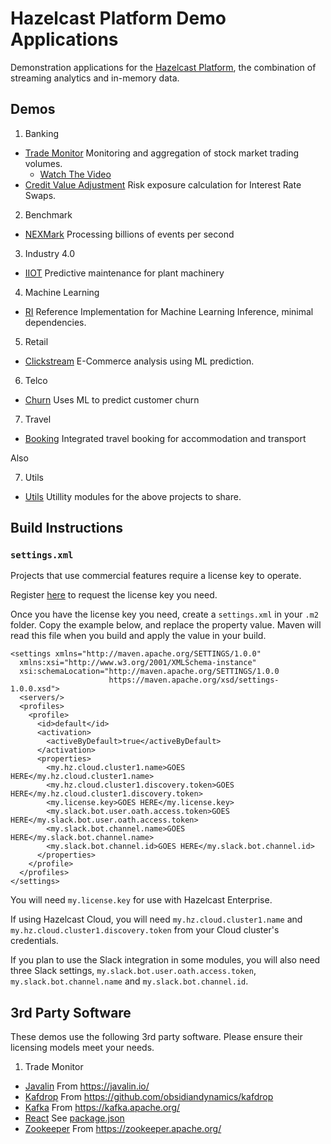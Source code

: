 # Hazelcast Platform Demo Applications

Demonstration applications for the [Hazelcast Platform](https://hazelcast.com/products/hazelcast-platform/), the combination
of streaming analytics and in-memory data.

## Demos

1. Banking
  * [Trade Monitor](./banking/trade-monitor) Monitoring and aggregation of stock market trading volumes.
    * [Watch The Video](https://hazelcast.com/resources/continuous-query-with-drill-down-demo/)
  * [Credit Value Adjustment](./banking/credit-value-adjustment) Risk exposure calculation for Interest Rate Swaps.
2. Benchmark
  * [NEXMark](./benchmark/nexmark) Processing billions of events per second
3. Industry 4.0
  * [IIOT](./industry/iiot) Predictive maintenance for plant machinery
4. Machine Learning
  * [RI](./ml/ml-ri) Reference Implementation for Machine Learning Inference, minimal dependencies.
5. Retail
  * [Clickstream](./retail/clickstream) E-Commerce analysis using ML prediction.
6. Telco
  * [Churn](./telco/churn) Uses ML to predict customer churn
7. Travel
  * [Booking](./travel/booking) Integrated travel booking for accommodation and transport

Also

7. Utils
  * [Utils](./utils) Utillity modules for the above projects to share.

## Build Instructions

### `settings.xml`

Projects that use commercial features require a license key to operate. 

Register [here](https://hazelcast.com/contact/) to request the license key you need.

Once you have the license key you need, create a `settings.xml` in your `.m2` folder. Copy
the example below, and replace the property value. Maven will read this file when you build
and apply the value in your build.

```
<settings xmlns="http://maven.apache.org/SETTINGS/1.0.0"
  xmlns:xsi="http://www.w3.org/2001/XMLSchema-instance"
  xsi:schemaLocation="http://maven.apache.org/SETTINGS/1.0.0
                      https://maven.apache.org/xsd/settings-1.0.0.xsd">
  <servers/>
  <profiles>
    <profile>
      <id>default</id>
      <activation>
        <activeByDefault>true</activeByDefault>
      </activation>
      <properties>
        <my.hz.cloud.cluster1.name>GOES HERE</my.hz.cloud.cluster1.name>
        <my.hz.cloud.cluster1.discovery.token>GOES HERE</my.hz.cloud.cluster1.discovery.token>
        <my.license.key>GOES HERE</my.license.key>
        <my.slack.bot.user.oath.access.token>GOES HERE</my.slack.bot.user.oath.access.token>
        <my.slack.bot.channel.name>GOES HERE</my.slack.bot.channel.name>
        <my.slack.bot.channel.id>GOES HERE</my.slack.bot.channel.id>
      </properties>
    </profile>
  </profiles>
</settings>
```

You will need `my.license.key` for use with Hazelcast Enterprise.

If using Hazelcast Cloud, you will need `my.hz.cloud.cluster1.name` and `my.hz.cloud.cluster1.discovery.token` from your Cloud cluster's credentials.

If you plan to use the Slack integration in some modules, you will also need three Slack settings,
`my.slack.bot.user.oath.access.token`, `my.slack.bot.channel.name` and `my.slack.bot.channel.id`.


## 3rd Party Software

These demos use the following 3rd party software. Please ensure their licensing models meet your needs.

1. Trade Monitor
* [Javalin](./banking/trade-monitor/webapp) From https://javalin.io/
* [Kafdrop](./banking/trade-monitor/kafdrop) From https://github.com/obsidiandynamics/kafdrop
* [Kafka](./banking/trade-monitor/kafka-broker) From https://kafka.apache.org/
* [React](./banking/trade-monitor/webapp/src/main/app/package.json) See [package.json](./banking/trade-monitor/webapp/src/main/app/package.json)
* [Zookeeper](./banking/trade-monitor/zookeeper) From https://zookeeper.apache.org/
